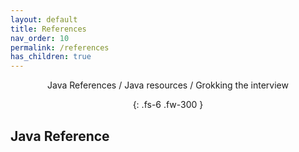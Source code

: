 ```yaml
---
layout: default
title: References
nav_order: 10
permalink: /references
has_children: true
---
```

<div align="center" markdown="1">
Java References / Java resources / Grokking the interview

{: .fs-6 .fw-300 }
</div>

## Java Reference